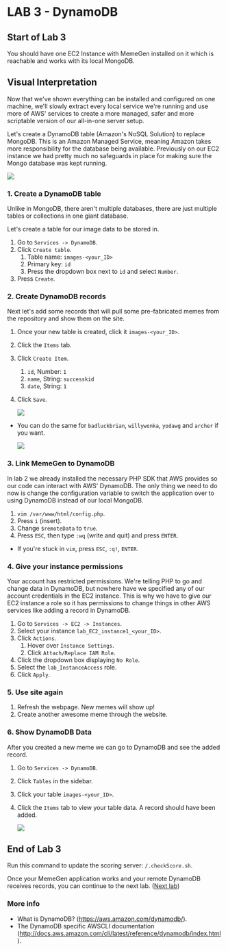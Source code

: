 # **LAB 3 - DynamoDB** #

## Start of Lab 3 ##
You should have one EC2 Instance with MemeGen installed on it which is reachable and works with its local MongoDB.

## Visual Interpretation ##
Now that we've shown everything can be installed and configured on one machine, we'll slowly extract every local service we're running and use more of AWS' services to create a more managed, safer and more scriptable version of our all-in-one server setup. 

Let's create a DynamoDB table (Amazon's NoSQL Solution) to replace MongoDB. This is an Amazon Managed Service, meaning Amazon takes more responsibility for the database being available. Previously on our EC2 instance we had pretty much no safeguards in place for making sure the Mongo database was kept running. 

![](../Images/Lab3.png?raw=true)

### 1. Create a DynamoDB table ###
Unlike in MongoDB, there aren't multiple databases, there are just multiple tables or collections in one giant database.

Let's create a table for our image data to be stored in.

1. Go to `Services -> DynamoDB`.
1. Click `Create table`.
    1. Table name: `images-<your_ID>`
    1. Primary key: `id`
    1. Press the dropdown box next to `id` and select `Number`.
1. Press `Create`.

### 2. Create DynamoDB records ###
Next let's add some records that will pull some pre-fabricated memes from the repository and show them on the site.

1. Once your new table is created, click it `images-<your_ID>`.
1. Click the `Items` tab.
1. Click `Create Item`.
    1. `id`, Number: `1`
    1. `name`, String: `successkid`
    1. `date`, String: `1`
1. Click `Save`.

    ![](../Images/DynamoDBAddRecord.png?raw=true)

* You can do the same for `badluckbrian`, `willywonka`, `yodawg` and `archer` if you want. 

    ![](../Images/DynamoDBAddedRecords.png?raw=true)

### 3. Link MemeGen to DynamoDB ###
In lab 2 we already installed the necessary PHP SDK that AWS provides so our code can interact with AWS' DynamoDB. The only thing we need to do now is change the configuration variable to switch the application over to using DynamoDB instead of our local MongoDB.

1. `vim /var/www/html/config.php`.
1. Press `i` (insert).
1. Change `$remoteData` to `true`.
1. Press `ESC`, then type `:wq` (write and quit) and press `ENTER`.

* If you're stuck in `vim`, press `ESC`, `:q!`, `ENTER`.

### 4. Give your instance permissions ###
Your account has restricted permissions. We're telling PHP to go and change data in DynamoDB, but nowhere have we specified any of our account credentials in the EC2 instance. This is why we have to give our EC2 instance a role so it has permissions to change things in other AWS services like adding a record in DynamoDB.

1. Go to `Services -> EC2 -> Instances`.
1. Select your instance `lab_EC2_instance1_<your_ID>`.
1. Click `Actions`.
    1. Hover over `Instance Settings`.
    1. Click `Attach/Replace IAM Role`.
1. Click the dropdown box displaying `No Role`.
1. Select the `lab_InstanceAccess` role.
1. Click `Apply`.

### 5. Use site again ###

1. Refresh the webpage. New memes will show up!
1. Create another awesome meme through the website.

### 6. Show DynamoDB Data ###
After you created a new meme we can go to DynamoDB and see the added record. 

1. Go to `Services -> DynamoDB`.
1. Click `Tables` in the sidebar.
1. Click your table `images-<your_ID>`.
1. Click the `Items` tab to view your table data. A record should have been added.

    ![](../Images/DynamoDBAddedRecordsOwnMeme.png?raw=true)

## End of Lab 3 ##
Run this command to update the scoring server: `/.checkScore.sh`.

Once your MemeGen application works and your remote DynamoDB receives records, you can continue to the next lab. ([Next lab](../Lab%204%20-%20ELB))

### More info ###

* What is DynamoDB? (https://aws.amazon.com/dynamodb/).
* The DynamoDB specific AWSCLI documentation (http://docs.aws.amazon.com/cli/latest/reference/dynamodb/index.html).
